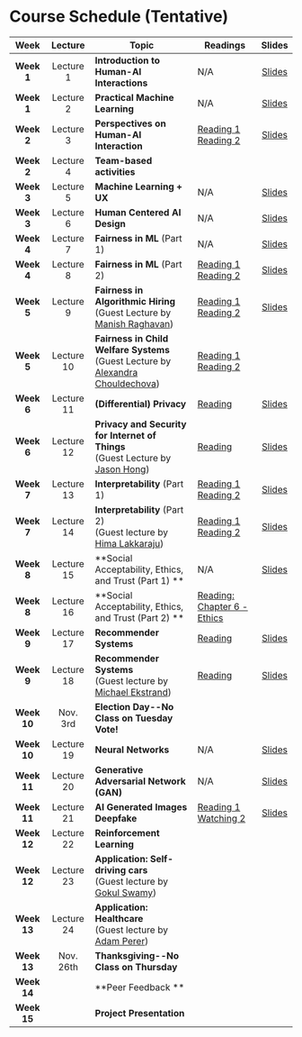 # Course Schedule (Tentative)

Week  |Lecture   |Topic  |Readings  |Slides |
:------:|:-----:|-------|----------|:------:
| **Week 1**  | Lecture 1  | **Introduction to Human-AI Interactions**                                                                                         | N/A                                                                                                                                                       | [Slides](https://drive.google.com/file/d/14tRHF-Sdhr9Sie59LiUyPBQhE4Sawngc/view?usp=sharing)                   |
| **Week 1**  | Lecture 2  | **Practical Machine Learning**                                                                                                    | N/A                                                                                                                                                       | [Slides](https://drive.google.com/file/d/1-4QOb2PNB4RrNR7x8bfFjis1MOWZvdu0/view?usp=sharing)                   |
| **Week 2**  | Lecture 3  | **Perspectives on Human-AI Interaction**                                                                                          | [Reading 1](https://drive.google.com/file/d/1grw-nE7hGErwgkYB0SBrSIlD0xIXy_js/view?usp=sharing) <br> [Reading 2](http://erichorvitz.com/chi99horvitz.pdf) | [Slides](https://drive.google.com/file/d/1A__Sj_4_mcg89W-VpAdTXGdqnMWmXUH9/view?usp=sharing)                   |
| **Week 2**  | Lecture 4  | **Team-based activities**                                                                                                         |                                                                                                                                                           |                                                                                                                |
| **Week 3**  | Lecture 5  | **Machine Learning + UX**                                                                                                         | N/A                                                                                                                                                       | [Slides](https://drive.google.com/file/d/1odcRhH4HPvDmLQ_x-IpejVS35bGLNpm-/view?usp=sharing)                   |
| **Week 3**  | Lecture 6  | **Human Centered AI Design**                                                                                                      | N/A                                                                                                                                                       | [Slides](https://drive.google.com/file/d/1MRKrdUIvu6CFjpBbBlJT72s-ewNLwvw3/view?usp=sharing)                   |
| **Week 4**  | Lecture 7  | **Fairness in ML** (Part 1)                                                                                                       | N/A                                                                                                                                                       | [Slides](https://drive.google.com/file/d/1UsXNC5TkjWH_0hy10NqZtiMQxIELN_Ws/view?usp=sharing)                   |
| **Week 4**  | Lecture 8  | **Fairness in ML** (Part 2)                                                                                                       | [Reading 1](https://arxiv.org/abs/1609.05807) <br> [Reading 2](https://arxiv.org/abs/1703.00056)                                                          | [Slides](https://drive.google.com/file/d/1sfjZ8KG3NZKuJgb73jnogZhmmjcrSa90/view?usp=sharing)                   |
| **Week 5**  | Lecture 9  | **Fairness in Algorithmic Hiring** <br> (Guest Lecture by [Manish Raghavan](https://www.cs.cornell.edu/~manish/))                 | [Reading 1](https://arxiv.org/abs/1906.09208) <br> [Reading 2](https://papers.ssrn.com/sol3/papers.cfm?abstract_id=2477899)                               | [Slides](https://docs.google.com/presentation/d/1jp2MeIfkU5Plylaq8NFT6j-rW-UhY4ImKuEE69_BxnI/edit?usp=sharing) |
| **Week 5**  | Lecture 10 | **Fairness in Child Welfare Systems** <br> (Guest Lecture by [Alexandra Chouldechova](https://www.andrew.cmu.edu/user/achoulde/)) | [Reading 1](https://www.wired.com/story/excerpt-from-automating-inequality/) <br> [Reading 2](https://dl.acm.org/doi/10.1145/3290605.3300271)             |                                                                                                                |
| **Week 6**  | Lecture 11 | **(Differential) Privacy**                                                                                                        | [Reading](https://arstechnica.com/tech-policy/2009/09/your-secrets-live-online-in-databases-of-ruin/)                                                     | [Slides](https://drive.google.com/file/d/1f1VsSKc_y0zP0PCCGyhTQSWFnsMu0-lU/view?usp=sharing)                   |
| **Week 6**  | Lecture 12 | **Privacy and Security for Internet of Things**<br> (Guest Lecture by [Jason Hong](http://www.cs.cmu.edu/~jasonh/))               | [Reading](https://cmu.app.box.com/s/33kxmwvdrauel90incqwa5i71hqx98sx)                                                                                     | [Slides](https://drive.google.com/file/d/13wTmhM559MOCHAT_wEeuBLhEal4XYbY0/view?usp=sharing)                   |
| **Week 7**  | Lecture 13 | **Interpretability** (Part 1)                                                                                                     | [Reading 1](https://arxiv.org/pdf/1602.04938.pdf)<br> [Reading 2](https://arxiv.org/pdf/1702.08608.pdf)                                                   | [Slides](https://drive.google.com/file/d/15TMVVXi5NiCuFtwsb_cssRnb3q3NWz5D/view?usp=sharing)                   |
| **Week 7**  | Lecture 14 | **Interpretability** (Part 2) <br> (Guest lecture by [Hima Lakkaraju](https://himalakkaraju.github.io/))                          | [Reading 1](https://arxiv.org/abs/1911.02508)<br> [Reading 2](https://arxiv.org/abs/1911.06473)                                                           | [Slides](https://drive.google.com/file/d/1LWC4xjZO4aJvz8icE_o1yuQcl3kVMrvo/view?usp=sharing)                   |
| **Week 8**  | Lecture 15 | **Social Acceptability, Ethics, and Trust (Part 1) **                                                                             | N/A                                                                                                                                                       | [Slides](https://drive.google.com/file/d/1unBN3myAMSeM-ZelaM-xYFRZVJR12zM4/view?usp=sharing)                   |
| **Week 8**  | Lecture 16 | **Social Acceptability, Ethics, and Trust (Part 2) **                                                                             | [Reading: Chapter 6 - Ethics](https://www.bitbybitbook.com/en/1st-ed/ethics/)                                                                             |                                                                                                                | 
| **Week 9**  | Lecture 17 | **Recommender Systems**                                                                                                           |[Reading](https://www.cs.cornell.edu/~danco/research/papers/conform-chi2003.pdf)                                                                                                                                                           |[Slides](https://drive.google.com/file/d/1UkjhJFVJuRGhOFbzO2OlDilWj2UIvXVH/view?usp=sharing)                                                                                                                |
| **Week 9**  | Lecture 18 | **Recommender Systems** <br> (Guest lecture by [Michael Ekstrand](https://md.ekstrandom.net/))                                                                                                           |[Reading](https://arxiv.org/pdf/1707.00093.pdf)                                                                                                                                                           | [Slides](https://1drv.ms/p/s!ArDdMaT5eVlJhLxdpfKKit5MBcSB0A)                                                                                                                |
| **Week 10** | Nov. 3rd   | **Election Day--No Class on Tuesday <br> Vote!**                                                                                  |                                                                                                                                                           |                                                                                                                |
| **Week 10** | Lecture 19 | **Neural Networks**                                                                                                | N/A     | [Slides](https://docs.google.com/presentation/d/1SkxgbZW6iXXn2EcsAoyE3zoyHB908PyS0DD2siiZNbk/edit?usp=sharing)                                                                                                                          |                                                                                                                
| **Week 11** | Lecture 20 | **Generative Adversarial Network (GAN)**                                                                                         | N/A|   [Slides](https://docs.google.com/presentation/d/1a3B0HwoTRMjedv6No0Pyr2ACdROCAItYs1OI5SF4HTQ/edit?usp=sharing)                                                                                                                                                        |                                                                                                                
| **Week 11** | Lecture 21 | **AI Generated Images <br> Deepfake**        | [Reading 1](https://regmedia.co.uk/2019/10/08/deepfake_report.pdf) <br>  [Watching 2](https://www.nytimes.com/2019/08/14/opinion/deepfakes-adele-disinformation.html)                                                                                                                                                         | [Slides](https://docs.google.com/presentation/d/1x2cp0S1AeG0g-WRwnWeZhW8N1gGlvoZpOLc_0Npwd2Q/edit?usp=sharing)                                                                                                                |
| **Week 12** | Lecture 22 | **Reinforcement Learning**                                                                                               |                                                                                                                                                           |                                                                                                                |
| **Week 12** | Lecture 23 | **Application: Self-driving cars** <br> (Guest lecture by [Gokul Swamy](https://gokul.dev/))                                                                                                  |                                                                                                                                                           |                                                                                                                |
| **Week 13** | Lecture 24 | **Application: Healthcare**<br> (Guest lecture by [Adam Perer](https://perer.org/))                                                                                                                   |                                                                                                                                                           |                                                                                                                |
| **Week 13** | Nov. 26th  | **Thanksgiving--No Class on Thursday**                                                                                                            |                                                                                                                                                           |                                                                                                                |
| **Week 14** |            | **Peer Feedback **                                                                                                                |                                                                                                                                                           |                                                                                                                |
| **Week 15** |            | **Project Presentation**                                                                                                          |                                                                                                                                                           |                                                                                                                |
